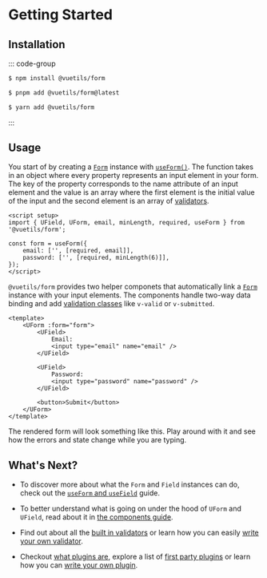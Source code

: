 # Getting Started

## Installation

::: code-group

```sh [npm]
$ npm install @vuetils/form
```

```sh [pnpm]
$ pnpm add @vuetils/form@latest
```

```sh [yarn]
$ yarn add @vuetils/form
```

:::

## Usage

You start of by creating a [`Form`](../api#form) instance with [`useForm()`](../api#useForm). The function takes in an object where every property represents an input element in your form. The key of the property corresponds to the name attribute of an input element and the value is an array where the first element is the initial value of the input and the second element is an array of [validators](../core-concepts/validators).

```vue
<script setup>
import { UField, UForm, email, minLength, required, useForm } from '@vuetils/form';

const form = useForm({
	email: ['', [required, email]],
	password: ['', [required, minLength(6)]],
});
</script>
```

`@vuetils/form` provides two helper componets that automatically link a [`Form`](../api#form) instance with your input elements. The components handle two-way data binding and add [validation classes](../core-concepts/components#validation-classes) like `v-valid` or `v-submitted`.

```vue
<template>
	<UForm :form="form">
		<UField>
			Email:
			<input type="email" name="email" />
		</UField>

		<UField>
			Password:
			<input type="password" name="password" />
		</UField>

		<button>Submit</button>
	</UForm>
</template>
```

The rendered form will look something like this. Play around with it and see how the errors and state change while you are typing.

<script setup>
import GettingStarted from './GettingStarted.vue'
</script>

<GettingStarted class="mt-12"/>

## What's Next?

- To discover more about what the `Form` and `Field` instances can do, check out the [`useForm` and `useField`](../core-concepts/) guide.

- To better understand what is going on under the hood of `UForm` and `UField`, read about it in [the components guide](../core-concepts/components).

- Find out about all the [built in validators](../core-concepts/validators) or learn how you can easily [write your own validator](../core-concepts/validators#write-your-own-validator).

- Checkout [what plugins are](../core-concepts/plugins), explore a list of [first party plugins](../core-concepts/plugins#first-party-plugins) or learn how you can [write your own plugin](../core-concepts/plugins#write-your-own-plugin).
